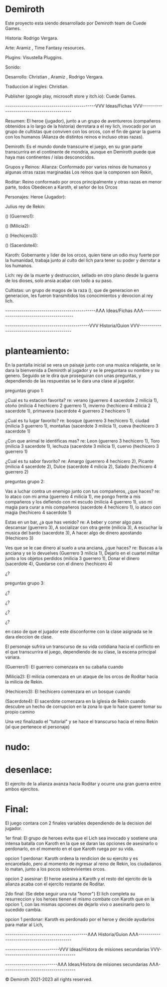 # Demiroth

Este proyecto esta siendo desarrollado por Demiroth team de Cuede Games.

Historia: Rodrigo Vergara.

Arte: Aramiz , Time Fantasy resources.

Plugins: Visustella Pluggins.

Sonido:

Desarrollo: Christian  , Aramiz  , Rodrigo Vergara.

Traduccion al ingles: Christian.

Publisher (google play, microsoft store y itch.io): Cuede Games.

---------------------------------------------VVV Ideas/Fichas VVV-------------------------------------------

Resumen: El heroe (jugador), junto a un grupo de aventureros (compañeros obtenidos a lo largo de la historia) derrotara a el rey lich, invocado por un grupo de cultistas que conviven con los orcos, con el fin de ganar la guerra con los humanos (Alianza de distintos reinos e incluso otras razas).

Demiroth: Es el mundo donde transcurre el juego, en su gran parte transcurrira en el continente de mondria, aunque en Demiroth puede que haya mas continentes / islas desconocidos.

Grupos y Reinos:
Alianza: Conformado por varios reinos de humanos y algunas otras razas marginadas Los reinos que la componen son Rekin, 

Roditar: Reino conformado por orcos principalmente y otras razas en menor parte, todos Obedecen a Karoth, el señor de los Orcos

Personajes:
Heroe (Jugador):

Julius rey de Rekin:

() (Guerrero1):

() (Milicia2):

() (Hechicero3):

() (Sacerdote4):

Karoth: Gobernante y lider de los orcos, quien tiene un odio muy fuerte por la humanidad, trabaja junto al culto del lich para tener su poder y derrotar a los humanos.

Lich: rey de la muerte y destruccion, sellado en otro plano desde la guerra de los dioses, solo ansia acabar con todo a su paso.

Cultistas: un grupo de magos de la raza (), que de generacion en generacion, les fueron transmitidos los conocimientos y devocion al rey lich.

---------------------------------------------ɅɅɅ Ideas/Fichas ɅɅɅ-------------------------------------------

------------------------------------------VVV Historia/Guion VVV--------------------------------------------

# planteamiento: 

En la pantalla inicial se vera un paisaje junto con una musica relajante, se le dara la bienvenida a Demiroth al jugador y se le preguntara su nombre y su genero. Seguido se le dira que proseguiran con unas preguntas, y dependiendo de las respuestas se le dara una clase al jugador.

preguntas grupo 1:

¿Cual es tu estacion favorita? re: verano (guerrero 4 sacerdote 2 milicia 1), otoño (milicia 4 hechicero 2 guerrero 1), invierno (hechicero 4 milicia 2 sacerdote 1), primavera (sacerdote 4 guerrero 2 hechicero 1)

¿Cual es tu lugar favorito? re: bosque (guerrero 3 hechicero 1), ciudad (milicia 3 guerrero 1), montañas (sacerdote 3 milicia 1), cueva (hechicero 3 sacerdote 1)

¿Con que animal te identificas mas? re: Leon (guerrero 3 hechicero 1), Toro (milicia 3 sacerdote 1), lechuza (sacerdote 3 milicia 1), cuervo (hechicero 3 guerrero 1)

¿Cual es tu sabor favorito? re: Amargo (guerrero 4 hechicero 2), Picante (milicia 4 sacerdote 2), Dulce (sacerdote 4 milicia 2), Salado (hechicero 4 guerrero 2)

preguntas grupo 2:

Vas a luchar contra un enemigo junto con tus compañeros, ¿que haces? re: lo ataco con mi arma (guerrero 4 milicia 1), me pongo frente a mis compañeros y los defiendo con mi escudo (milicia 4 guerrero 1), uso mi magia para curar a mis compañeros (sacerdote 4 hechicero 1), lo ataco con magia (hechicero 4 sacerdote 1)

Estas en un bar, ¿a que has venido? re: A beber y comer algo para descansar (guerrero 3), A socializar con otra gente (milicia 3), A escuchar la musica del bardo (sacerdote 3), A hacer algo de dinero apostando (Hechicero 3)

Ves que se le cae dinero al suelo a una anciana, ¿que haces? re: Buscas a la anciana y se lo devuelves (Guerrero 3 milicia 1), Dejarlo en el cuartel militar junto a los objetos perdidos (milicia 3 guerrero 1), Donar el dinero (sacerdote 4), Quedarse con el dinero (hechicero 4)

¿?

preguntas grupo 3:

¿?

¿?

¿?

¿?

en caso de que el jugador este disconforme con la clase asignada se le dara eleccion de clase.

El personaje sufrira un transcurso de su vida cotidiana hacia el conflicto en el que transcurrira el juego, dependiendo de su clase, la escena principal variara.

(Guerrero1): El guerrero comenzara en su cabaña cuando

(Milicia2): El milicia comenzara en un ataque de los orcos de Roditar hacia la milicia de Rekin.

(Hechicero3): El hechicero comenzara en un bosque cuando

(Sacerdote4): El sacerdote comenzara en la iglesia de Rekin cuando descubre un hecho de corrupcion en la zona lo que lo hace querer tomar su propio camino

Una vez finalizado el "tutorial" y se hace el transcurso hacia el reino Rekin (al que pertenece el personaje) 

# nudo:

# desenlace:

El ejercito de la alianza avanza hacia Roditar y ocurre una gran guerra entre ambos ejercitos.

# Final: 

El juego contara con 2 finales variables dependiendo de la decision del jugador.

1er final: El grupo de heroes evita que el Lich sea invocado y sostiene una intensa batalla con Karoth en la que se daran las opciones de asesinarlo o perdonarlo, en el momento en el que Karoth ruega por su vida.

opcion 1 perdonar: Karoth ordena la rendicion de su ejercito y es encarcelado, pero al momento de ingresar al reino de Rekin, los ciudadanos lo matan, junto a los pocos sobrevivientes orcos.

opcion 2 asesinar: El heroe asesina a Karoth y el resto del ejercito de la alianza acaba con el ejercito restante de Roditar.

2do final: (Se debe seguir una ruta "honor") El lich completa su resurreccion y los heroes tienen el mismo combate con Karoth que en la opcion 1, con las mismas opciones de dejarlo vivo o asesinarlo pero lo sucedido cambia.

opcion 1 perdonar: Karoth es perdonado por el heroe y decide ayudarlos para matar al Lich, 

-----------------------------------------ɅɅɅ Historia/Guion ɅɅɅ--------------------------------------------

---------------------------VVV Ideas/Histora de misiones secundarias VVV------------------------------------

--------------------------ɅɅɅ Ideas/Histora de misiones secundarias ɅɅɅ------------------------------------

© Demiroth 2021-2023 all rights reserved.
